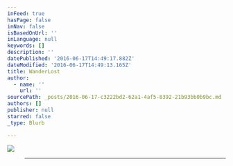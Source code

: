 ```yaml
---
inFeed: true
hasPage: false
inNav: false
isBasedOnUrl: ''
inLanguage: null
keywords: []
description: ''
datePublished: '2016-06-17T14:49:17.882Z'
dateModified: '2016-06-17T14:49:13.165Z'
title: WanderLost
author:
  - name: ''
    url: ''
sourcePath: _posts/2016-06-17-c3222bd2-62a1-4af5-8392-21b93bb0b9bc.md
authors: []
publisher: null
starred: false
_type: Blurb

---
```

![](https://the-grid-user-content.s3-us-west-2.amazonaws.com/b46e09d7-ab91-49c0-9b96-9f2232d61f15.jpg)

> ****